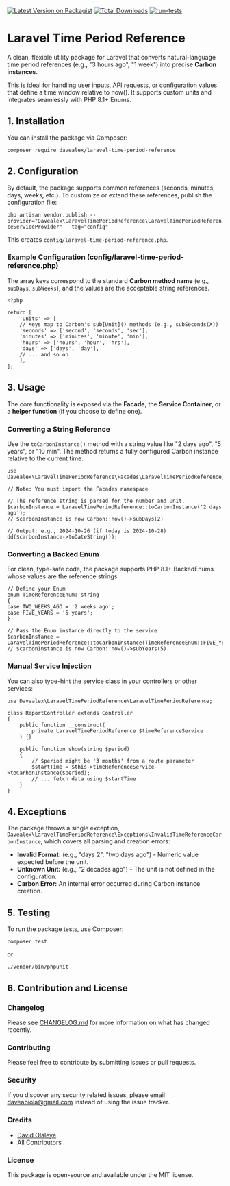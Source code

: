 [![Latest Version on Packagist](https://img.shields.io/packagist/v/davealex/laravel-time-period-reference.svg?style=flat-square)](https://packagist.org/packages/davealex/laravel-time-period-reference)
[![Total Downloads](https://img.shields.io/packagist/dt/davealex/laravel-time-period-reference.svg?style=flat-square)](https://packagist.org/packages/davealex/laravel-time-period-reference)
[![run-tests](https://github.com/davealex/laravel-time-period-reference/actions/workflows/main.yml/badge.svg)](https://github.com/davealex/laravel-time-period-reference/actions/workflows/main.yml)

# **Laravel Time Period Reference**

A clean, flexible utility package for Laravel that converts natural-language time period references (e.g., "3 hours ago", "1 week") into precise **Carbon instances**.

This is ideal for handling user inputs, API requests, or configuration values that define a time window relative to now(). It supports custom units and integrates seamlessly with PHP 8.1+ Enums.

## **1. Installation**

You can install the package via Composer:

`composer require davealex/laravel-time-period-reference`

## **2. Configuration**

By default, the package supports common references (seconds, minutes, days, weeks, etc.). To customize or extend these references, publish the configuration file:

`php artisan vendor:publish --provider="Davealex\LaravelTimePeriodReference\LaravelTimePeriodReferenceServiceProvider" --tag="config"`

This creates `config/laravel-time-period-reference.php`.

### **Example Configuration (config/laravel-time-period-reference.php)**

The array keys correspond to the standard **Carbon method name** (e.g., `subDays`, `subWeeks`), and the values are the acceptable string references.

````
<?php

return [  
    'units' => [  
    // Keys map to Carbon's sub[Unit]() methods (e.g., subSeconds(X))  
    'seconds' => ['second', 'seconds', 'sec'],  
    'minutes' => ['minutes', 'minute', 'min'],  
    'hours' => ['hours', 'hour', 'hrs'],  
    'days' => ['days', 'day'],  
    // ... and so on  
    ],
];
````

## **3. Usage**

The core functionality is exposed via the **Facade**, the **Service Container**, or a **helper function** (if you choose to define one).

### **Converting a String Reference**

Use the `toCarbonInstance()` method with a string value like "2 days ago", "5 years", or "10 min". The method returns a fully configured Carbon instance relative to the current time.

````
use Davealex\LaravelTimePeriodReference\Facades\LaravelTimePeriodReference;

// Note: You must import the Facades namespace

// The reference string is parsed for the number and unit.  
$carbonInstance = LaravelTimePeriodReference::toCarbonInstance('2 days ago');
// $carbonInstance is now Carbon::now()->subDays(2)

// Output: e.g., 2024-10-26 (if today is 2024-10-28)  
dd($carbonInstance->toDateString());
````

### **Converting a Backed Enum**

For clean, type-safe code, the package supports PHP 8.1+ BackedEnums whose values are the reference strings.

````
// Define your Enum  
enum TimeReferenceEnum: string  
{  
case TWO_WEEKS_AGO = '2 weeks ago';  
case FIVE_YEARS = '5 years';  
}

// Pass the Enum instance directly to the service  
$carbonInstance = LaravelTimePeriodReference::toCarbonInstance(TimeReferenceEnum::FIVE_YEARS);  
// $carbonInstance is now Carbon::now()->subYears(5)
````

### **Manual Service Injection**

You can also type-hint the service class in your controllers or other services:

````
use Davealex\LaravelTimePeriodReference\LaravelTimePeriodReference;

class ReportController extends Controller  
{  
    public function __construct(  
        private LaravelTimePeriodReference $timeReferenceService  
    ) {}

    public function show(string $period)  
    {  
        // $period might be '3 months' from a route parameter  
        $startTime = $this->timeReferenceService->toCarbonInstance($period);  
        // ... fetch data using $startTime  
    }  
}
````

## **4. Exceptions**

The package throws a single exception, `Davealex\LaravelTimePeriodReference\Exceptions\InvalidTimeReferenceCarbonInstance`, which covers all parsing and creation errors:

* **Invalid Format:** (e.g., "days 2", "two days ago") - Numeric value expected before the unit.
* **Unknown Unit:** (e.g., "2 decades ago") - The unit is not defined in the configuration.
* **Carbon Error:** An internal error occurred during Carbon instance creation.

## **5. Testing**

To run the package tests, use Composer:

`composer test`

or

`./vendor/bin/phpunit`

## **6. Contribution and License**

### **Changelog**

Please see [CHANGELOG.md](http://docs.google.com/CHANGELOG.md) for more information on what has changed recently.

### **Contributing**

Please feel free to contribute by submitting issues or pull requests.

### **Security**

If you discover any security related issues, please email [daveabiola@gmail.com](mailto:daveabiola@gmail.com) instead of using the issue tracker.

### **Credits**

* [David Olaleye](https://github.com/davealex)
* All Contributors

### **License**

This package is open-source and available under the MIT license.
